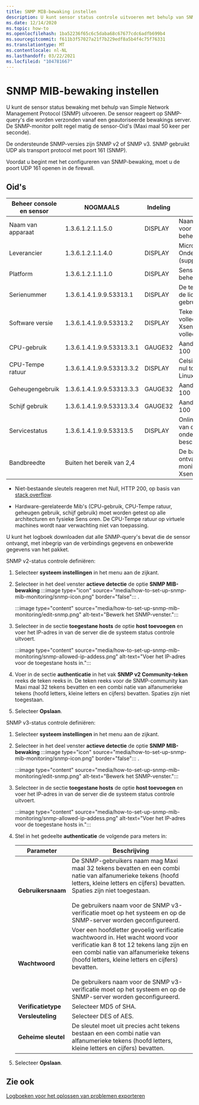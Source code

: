 ```yaml
---
title: SNMP MIB-bewaking instellen
description: U kunt sensor status controle uitvoeren met behulp van SNMP. De sensor reageert op SNMP-query's die worden verzonden vanaf een geautoriseerde bewakings server.
ms.date: 12/14/2020
ms.topic: how-to
ms.openlocfilehash: 1ba52236f65c6c5daba68c67677cdc6adfb699b4
ms.sourcegitcommit: f611b3f57027a21f7b229edf8a5b4f4c75f76331
ms.translationtype: MT
ms.contentlocale: nl-NL
ms.lasthandoff: 03/22/2021
ms.locfileid: "104781667"
---
```

# <a name="set-up-snmp-mib-monitoring"></a>SNMP MIB-bewaking instellen

U kunt de sensor status bewaking met behulp van Simple Network Management Protocol (SNMP) uitvoeren. De sensor reageert op SNMP-query's die worden verzonden vanaf een geautoriseerde bewakings server. De SNMP-monitor pollt regel matig de sensor-Oid's (Maxi maal 50 keer per seconde).

De ondersteunde SNMP-versies zijn SNMP v2 of SNMP v3. SNMP gebruikt UDP als transport protocol met poort 161 (SNMP).

Voordat u begint met het configureren van SNMP-bewaking, moet u de poort UDP 161 openen in de firewall.

## <a name="oids"></a>Oid's

| Beheer console en sensor | NOGMAALS | Indeling | Beschrijving |
|--|--|--|--|
| Naam van apparaat | 1.3.6.1.2.1.1.5.0 | DISPLAY | Naam van apparaat voor de on-premises beheer console |
| Leverancier | 1.3.6.1.2.1.1.4.0 | DISPLAY | Microsoft Ondersteuning (support.microsoft.com) |
| Platform | 1.3.6.1.2.1.1.1.0 | DISPLAY | Sensor of on-premises beheer console |
| Serienummer | 1.3.6.1.4.1.9.9.53313.1 | DISPLAY | De teken reeks die door de licentie wordt gebruikt |
| Software versie | 1.3.6.1.4.1.9.9.53313.2 | DISPLAY | Teken reeks voor volledige versie van Xsense en beheer van volledige versie |
| CPU-gebruik | 1.3.6.1.4.1.9.9.53313.3.1 | GAUGE32 | Aanduiding voor nul tot 100 |
| CPU-Tempe ratuur | 1.3.6.1.4.1.9.9.53313.3.2 | DISPLAY | Celsius aanwijzing voor nul tot 100 op basis van Linux-invoer |
| Geheugengebruik | 1.3.6.1.4.1.9.9.53313.3.3 | GAUGE32 | Aanduiding voor nul tot 100 |
| Schijf gebruik | 1.3.6.1.4.1.9.9.53313.3.4 | GAUGE32 | Aanduiding voor nul tot 100 |
| Servicestatus | 1.3.6.1.4.1.9.9.53313.5 | DISPLAY | Online of offline als een van de vier essentiële onderdelen niet beschikbaar is |
| Bandbreedte | Buiten het bereik van 2,4 |  | De band breedte die is ontvangen op elke monitor interface in Xsense |

   - Niet-bestaande sleutels reageren met Null, HTTP 200, op basis van [stack overflow](https://stackoverflow.com/questions/51419026/querying-for-non-existing-record-returns-null-with-http-200).
    
   - Hardware-gerelateerde Mib's (CPU-gebruik, CPU-Tempe ratuur, geheugen gebruik, schijf gebruik) moet worden getest op alle architecturen en fysieke Sens oren. De CPU-Tempe ratuur op virtuele machines wordt naar verwachting niet van toepassing.

U kunt het logboek downloaden dat alle SNMP-query's bevat die de sensor ontvangt, met inbegrip van de verbindings gegevens en onbewerkte gegevens van het pakket.

SNMP v2-status controle definiëren:

1. Selecteer **systeem instellingen** in het menu aan de zijkant.

2. Selecteer in het deel venster **actieve detectie** de optie **SNMP MIB-bewaking** :::image type="icon" source="media/how-to-set-up-snmp-mib-monitoring/snmp-icon.png" border="false"::: .

    :::image type="content" source="media/how-to-set-up-snmp-mib-monitoring/edit-snmp.png" alt-text="Bewerk het SNMP-venster.":::

3. Selecteer in de sectie **toegestane hosts** de optie **host toevoegen** en voer het IP-adres in van de server die de systeem status controle uitvoert.

    :::image type="content" source="media/how-to-set-up-snmp-mib-monitoring/snmp-allowed-ip-addess.png" alt-text="Voer het IP-adres voor de toegestane hosts in.":::

4. Voer in de sectie **authenticatie** in het vak **SNMP v2 Community-teken** reeks de teken reeks in. De teken reeks voor de SNMP-community kan Maxi maal 32 tekens bevatten en een combi natie van alfanumerieke tekens (hoofd letters, kleine letters en cijfers) bevatten. Spaties zijn niet toegestaan.

5. Selecteer **Opslaan**.

SNMP v3-status controle definiëren:

1. Selecteer **systeem instellingen** in het menu aan de zijkant.

2. Selecteer in het deel venster **actieve detectie** de optie **SNMP MIB-bewaking** :::image type="icon" source="media/how-to-set-up-snmp-mib-monitoring/snmp-icon.png" border="false"::: .

    :::image type="content" source="media/how-to-set-up-snmp-mib-monitoring/edit-snmp.png" alt-text="Bewerk het SNMP-venster.":::

3. Selecteer in de sectie **toegestane hosts** de optie **host toevoegen** en voer het IP-adres in van de server die de systeem status controle uitvoert.

    :::image type="content" source="media/how-to-set-up-snmp-mib-monitoring/snmp-allowed-ip-addess.png" alt-text="Voer het IP-adres voor de toegestane hosts in.":::

4. Stel in het gedeelte **authenticatie** de volgende para meters in:

    | Parameter | Beschrijving |
    |--|--|
    | **Gebruikersnaam** | De SNMP-gebruikers naam mag Maxi maal 32 tekens bevatten en een combi natie van alfanumerieke tekens (hoofd letters, kleine letters en cijfers) bevatten. Spaties zijn niet toegestaan. <br /> <br />De gebruikers naam voor de SNMP v3-verificatie moet op het systeem en op de SNMP-server worden geconfigureerd. |
    | **Wachtwoord** | Voer een hoofdletter gevoelig verificatie wachtwoord in. Het wacht woord voor verificatie kan 8 tot 12 tekens lang zijn en een combi natie van alfanumerieke tekens (hoofd letters, kleine letters en cijfers) bevatten. <br /> <br/>De gebruikers naam voor de SNMP v3-verificatie moet op het systeem en op de SNMP-server worden geconfigureerd. |
    | **Verificatietype** | Selecteer MD5 of SHA. |
    | **Versleuteling** | Selecteer DES of AES. |
    | **Geheime sleutel** | De sleutel moet uit precies acht tekens bestaan en een combi natie van alfanumerieke tekens (hoofd letters, kleine letters en cijfers) bevatten. |

5. Selecteer **Opslaan**.

## <a name="see-also"></a>Zie ook

[Logboeken voor het oplossen van problemen exporteren](how-to-troubleshoot-the-sensor-and-on-premises-management-console.md)
